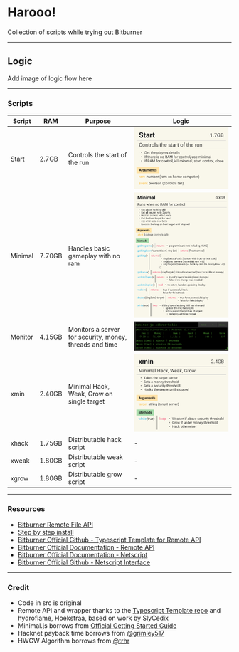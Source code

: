 # Harooo!

Collection of scripts while trying out Bitburner

---

## Logic

Add image of logic flow here

---

### Scripts

| Script  | RAM    | Purpose                                                 | Logic                                        |
| ------- | ------ | ------------------------------------------------------- | -------------------------------------------- |
| Start   | 2.7GB  | Controls the start of the run                           | ![Start](docs/Module-Start.jpg?raw=true)     |
| Minimal | 7.70GB | Handles basic gameplay with no ram                      | ![Minimal](docs/Module-Minimal.jpg?raw=true) |
| Monitor | 4.15GB | Monitors a server for security, money, threads and time | ![Monitor](docs/Module-Monitor.png?raw=true) |
| xmin    | 2.40GB | Minimal Hack, Weak, Grow on single target               | ![xmin](docs/Module-xmin.jpg?raw=true)       |
| xhack   | 1.75GB | Distributable hack script                               | -                                            |
| xweak   | 1.80GB | Distributable weak script                               | -                                            |
| xgrow   | 1.80GB | Distributable grow script                               | -                                            |

---

### Resources

- [Bitburner Remote File API](zRemoteAPI.md)
- [Step by step install](zBeginnersGuide.md)
- [Bitburner Official Github - Typescript Template for Remote API](https://github.com/bitburner-official/typescript-template)
- [Bitburner Official Documentation - Remote API](https://bitburner-official.readthedocs.io/en/latest/remoteapi.html)
- [Bitburner Official Documentation - Netscript](https://bitburner-official.readthedocs.io/en/latest/netscript.html)
- [Bitburner Official Github - Netscript Interface](https://github.com/bitburner-official/bitburner-src/blob/dev/markdown/bitburner.ns.md)

---

### Credit

- Code in src is original
- Remote API and wrapper thanks to the [Typescript Template repo](https://bitburner-official.readthedocs.io/en/latest/remoteapi.html) and hydroflame, Hoekstraa, based on work by SlyCedix
- Minimal.js borrows from [Official Getting Started Guide](https://bitburner-official.readthedocs.io/en/latest/guidesandtips/gettingstartedguideforbeginnerprogrammers.html)
- Hacknet payback time borrows from [@grimley517](https://gist.github.com/grimley517/c2d531976db057cede4ac8e367418971)
- HWGW Algorithm borrows from [@trhr](https://github.com/trhr/lets-play-bitburner/blob/ep7/hwgw.js)
